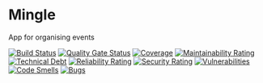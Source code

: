 # Mingle
App for organising events

[![Build Status](https://travis-ci.org/Zabicki/Mingle.svg?branch=master)](https://travis-ci.org/Zabicki/Mingle)
[![Quality Gate Status](https://sonarcloud.io/api/project_badges/measure?project=Zabicki_Mingle&metric=alert_status)](https://sonarcloud.io/dashboard?id=Zabicki_Mingle)
[![Coverage](https://sonarcloud.io/api/project_badges/measure?project=Zabicki_Mingle&metric=coverage)](https://sonarcloud.io/dashboard?id=Zabicki_Mingle)
[![Maintainability Rating](https://sonarcloud.io/api/project_badges/measure?project=Zabicki_Mingle&metric=sqale_rating)](https://sonarcloud.io/dashboard?id=Zabicki_Mingle)
[![Technical Debt](https://sonarcloud.io/api/project_badges/measure?project=Zabicki_Mingle&metric=sqale_index)](https://sonarcloud.io/dashboard?id=Zabicki_Mingle)
[![Reliability Rating](https://sonarcloud.io/api/project_badges/measure?project=Zabicki_Mingle&metric=reliability_rating)](https://sonarcloud.io/dashboard?id=Zabicki_Mingle)
[![Security Rating](https://sonarcloud.io/api/project_badges/measure?project=Zabicki_Mingle&metric=security_rating)](https://sonarcloud.io/dashboard?id=Zabicki_Mingle)
[![Vulnerabilities](https://sonarcloud.io/api/project_badges/measure?project=Zabicki_Mingle&metric=vulnerabilities)](https://sonarcloud.io/dashboard?id=Zabicki_Mingle)
[![Code Smells](https://sonarcloud.io/api/project_badges/measure?project=Zabicki_Mingle&metric=code_smells)](https://sonarcloud.io/dashboard?id=Zabicki_Mingle)
[![Bugs](https://sonarcloud.io/api/project_badges/measure?project=Zabicki_Mingle&metric=bugs)](https://sonarcloud.io/dashboard?id=Zabicki_Mingle)
